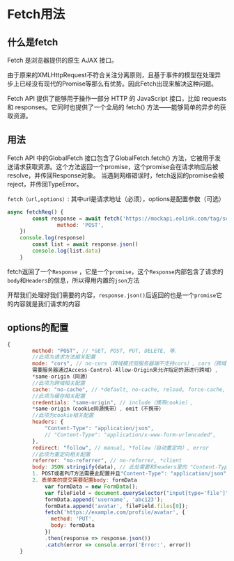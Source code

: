 # Fetch用法

## 什么是fetch

Fetch 是浏览器提供的原生 AJAX 接口。

由于原来的XMLHttpRequest不符合关注分离原则，且基于事件的模型在处理异步上已经没有现代的Promise等那么有优势。因此Fetch出现来解决这种问题。

Fetch API 提供了能够用于操作一部分 HTTP 的 JavaScript 接口，比如 requests 和 responses。它同时也提供了一个全局的 fetch() 方法——能够简单的异步的获取资源。



## 用法

Fetch API 中的GlobalFetch 接口包含了GlobalFetch.fetch() 方法，它被用于发送请求获取资源。这个方法返回一个promise，这个promise会在请求响应后被resolve，并传回Response对象。
当遇到网络错误时，fetch返回的promise会被reject，并传回TypeError。

`fetch（url,options）`: 其中url是请求地址（必须），options是配置参数（可选）

```js
async fetchReq() {
		const response = await fetch('https://mockapi.eolink.com/tag/sensors/list',{
				method: 'POST',	
    })
    console.log(response)
		const list = await response.json()
		console.log(list.data)
	}
```

fetch返回了一个`Response` ，它是一个`promise`，这个`Response`内部包含了请求的`body`和`Headers`的信息，所以得用内置的`json`方法

开帮我们处理好我们需要的内容，`response.json()`后返回的也是一个`promise`它的内容就是我们请求的内容



## options的配置

```js
{
        method: "POST", // *GET, POST, PUT, DELETE, 等.
        //此项为请求方法相关配置
        mode: "cors", // no-cors（跨域模式但服务器端不支持cors）, cors（跨域模式，    
        需要服务器通过Access-Control-Allow-Origin来允许指定的源进行跨域）,   
        *same-origin（同源）
        //此项为跨域相关配置
        cache: "no-cache", // *default, no-cache, reload, force-cache, only-if-cached
        //此项为缓存相关配置
        credentials: "same-origin", // include（携带cookie）,   
        *same-origin（cookie同源携带）, omit（不携带）
        //此项为cookie相关配置
        headers: {
            "Content-Type": "application/json",
            // "Content-Type": "application/x-www-form-urlencoded",
        },
        redirect: "follow", // manual, *follow（自动重定向）, error    
        //此项为重定向相关配置
        referrer: "no-referrer", // no-referrer, *client
        body: JSON.stringify(data), // 此处需要和headers里的 "Content-Type" 相对应，   
        1. POST或者PUT方法需要此配置并且"Content-Type": "application/json"   
        2. 表单类的提交需要配置body: formData
            var formData = new FormData();
            var fileField = document.querySelector("input[type='file']");
            formData.append('username', 'abc123');
            formData.append('avatar', fileField.files[0]);
            fetch('https://example.com/profile/avatar', {
              method: 'PUT',
              body: formData
            })
            .then(response => response.json())
            .catch(error => console.error('Error:', error))
    }
```

